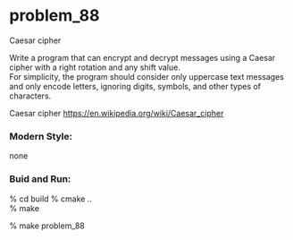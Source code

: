 problem_88
===============

Caesar cipher  

Write a program that can encrypt and decrypt messages using a Caesar cipher with a right rotation and any shift value.   
For simplicity, the program should consider only uppercase text messages and only encode letters, ignoring digits, symbols, and other types of characters.  

Caesar cipher
https://en.wikipedia.org/wiki/Caesar_cipher


### Modern Style:  
none


### Buid and Run:  
% cd build
% cmake ..  
% make
  
% make  problem_88

